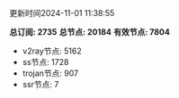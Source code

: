 更新时间2024-11-01 11:38:55

**总订阅: 2735**
**总节点: 20184**
**有效节点: 7804**
- v2ray节点: 5162
- ss节点: 1728
- trojan节点: 907
- ssr节点: 7
